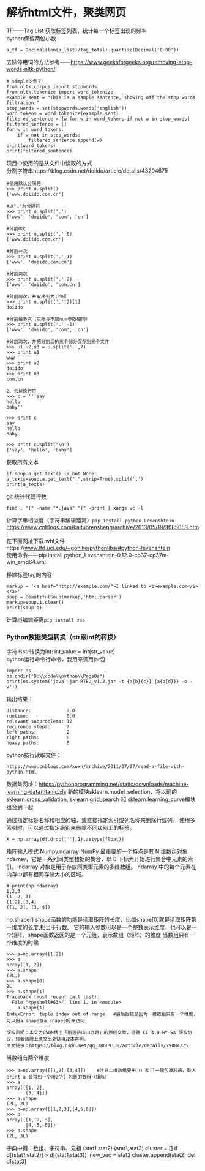 # 解析html文件，聚类网页
TF——Tag List 获取标签列表，统计每一个标签出现的频率<br>
python保留两位小数
    
    a_tf = Decimal(len(a_list)/tag_total).quantize(Decimal('0.00'))
去除停用词的方法参考——https://www.geeksforgeeks.org/removing-stop-words-nltk-python/

    # simple的例子
    from nltk.corpus import stopwords 
    from nltk.tokenize import word_tokenize 
    example_sent = "This is a sample sentence, showing off the stop words filtration."
    stop_words = set(stopwords.words('english')) 
    word_tokens = word_tokenize(example_sent) 
    filtered_sentence = [w for w in word_tokens if not w in stop_words] 
    filtered_sentence = [] 
    for w in word_tokens: 
        if w not in stop_words: 
            filtered_sentence.append(w) 
    print(word_tokens) 
    print(filtered_sentence) 
项目中使用的是从文件中读取的方式<br>
分割字符串https://blog.csdn.net/doiido/article/details/43204675<br>

    #使用默认分隔符
    >>> print u.split()
    ['www.doiido.com.cn']
 
    #以"."为分隔符
    >>> print u.split('.')
    ['www', 'doiido', 'com', 'cn']
 
    #分割0次
    >>> print u.split('.',0)
    ['www.doiido.com.cn']
 
    #分割一次
    >>> print u.split('.',1)
    ['www', 'doiido.com.cn']
 
    #分割两次
    >>> print u.split('.',2)
    ['www', 'doiido', 'com.cn']
 
    #分割两次，并取序列为1的项
    >>> print u.split('.',2)[1]
    doiido
 
    #分割最多次（实际与不加num参数相同）
    >>> print u.split('.',-1)
    ['www', 'doiido', 'com', 'cn']
 
    #分割两次，并把分割后的三个部分保存到三个文件
    >>> u1,u2,u3 = u.split('.',2)
    >>> print u1
    www
    >>> print u2
    doiido
    >>> print u3
    com.cn

    2、去掉换行符
    >>> c = '''say
    hello
    baby'''
 
    >>> print c
    say
    hello
    baby
 
    >>> print c.split('\n')
    ['say', 'hello', 'baby']
获取所有文本

    if soup.a.get_text() is not None:
    a_texts=soup.a.get_text(",",strip=True).split(',')
    print(a_texts)
git 统计代码行数

    find . "(" -name "*.java" ")" -print | xargs wc -l
    
计算字串相似度（字符串编辑距离）`pip install python-Levenshtein`
https://www.cnblogs.com/kaituorensheng/archive/2013/05/18/3085653.html<br>
在下面网址下载.whl文件https://www.lfd.uci.edu/~gohlke/pythonlibs/#python-levenshtein<br>
使用命令——pip install python_Levenshtein-0.12.0-cp37-cp37m-win_amd64.whl<br>

移除标签tag的内容<br>

    markup = '<a href="http://example.com/">I linked to <i>example.com</i></a>'
    soup = BeautifulSoup(markup,'html.parser')
    markup=soup.i.clear()
    print(soup.a)
    
计算树编辑距离`pip install zss`
### Python数据类型转换（str跟int的转换）
字符串str转换为int: int_value = int(str_value)</br>
python运行命令行命令，我用来调用jar包</br>

    import os
    os.chdir("D:\\code\\python\\PageOs")
    print(os.system('java -jar RTED_v1.2.jar -t {a{b}{c}} {a{b{d}}} -o -v'))
输出结果：
    
    distance:             2.0
    runtime:              0.0
    relevant subproblems: 12
    recurence steps:      2
    left paths:           2
    right paths:          0
    heavy paths:          0
    
python按行读取文件：<br>

    https://www.cnblogs.com/xuxn/archive/2011/07/27/read-a-file-with-python.html
    
数据集网址：https://pythonprogramming.net/static/downloads/machine-learning-data/titanic.xls
新的模块sklearn.model_selection，将以前的sklearn.cross_validation, sklearn.grid_search 和 sklearn.learning_curve模块组合到一起<br>

通过指定标签名称和相应的轴，或直接指定索引或列名称来删除行或列。 使用多索引时，可以通过指定级别来删除不同级别上的标签。<br>

    X = np.array(df.drop([''],1).astype(float))
    
矩阵输入模式
Numpy.ndarray
NumPy 最重要的一个特点是其 N 维数组对象 ndarray，它是一系列同类型数据的集合，以 0 下标为开始进行集合中元素的索引。
ndarray 对象是用于存放同类型元素的多维数组。
ndarray 中的每个元素在内存中都有相同存储大小的区域。

    # print(np.ndarray)
    1,2,3
    (1, 2, 3)
    [1,2],[3,4]
    ([1, 2], [3, 4])
    
np.shape()
shape函数的功能是读取矩阵的长度，比如shape[0]就是读取矩阵第一维度的长度,相当于行数。
它的输入参数可以是一个整数表示维度，也可以是一个矩阵。shape函数返回的是一个元组，表示数组（矩阵）的维度
当数组只有一个维度的时候

    
    >>> a=np.array([1,2])
    >>> a
    array([1, 2])
    >>> a.shape
    (2L,)
    >>> a.shape[0]
    2L
    >>> a.shape[1]
    Traceback (most recent call last):
      File "<pyshell#63>", line 1, in <module>
        a.shape[1]
    IndexError: tuple index out of range   #最后报错是因为一维数组只有一个维度，可以用a.shape或a.shape[0]来访问
    ————————————————
    版权声明：本文为CSDN博主「雨落诗山山亦奇」的原创文章，遵循 CC 4.0 BY-SA 版权协议，转载请附上原文出处链接及本声明。
    原文链接：https://blog.csdn.net/qq_38669138/article/details/79084275
当数组有两个维度
    
    >>> a=np.array([[1,2],[3,4]])    #注意二维数组要用（）和[]一起包裹起来，键入print a 会得到一个用2个[]包裹的数组（矩阵）
    >>> a
    array([[1, 2],
           [3, 4]])
    >>> a.shape
    (2L, 2L)
    >>> b=np.array([[1,2,3],[4,5,6]])
    >>> b
    array([[1, 2, 3],
           [4, 5, 6]])
    >>> b.shape
    (2L, 3L)

字典中键：数组、字符串、元祖
(stat1,stat2)
(stat1,stat3)
cluster = []
if d[(stat1,stat2)] > d[(stat1,stat3)]:
    new_vec = stat2
    cluster.append(stat2)
    del d[stat3]
    